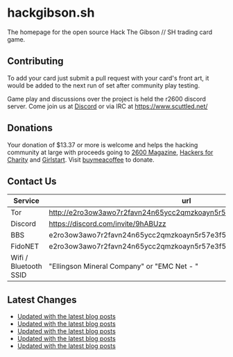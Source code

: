 # hackgibson.sh
The homepage for the open source Hack The Gibson // SH trading card game.


## Contributing

To add your card just submit a pull request with your card's front art, it would be added to the next run of set after community play testing.

Game play and discussions over the project is held the r2600 discord server. Come join us at [Discord](https://discord.com/invite/9hABUzz) or via IRC at https://www.scuttled.net/


## Donations

Your donation of $13.37 or more is welcome and helps the hacking community at large with proceeds going to [2600 Magazine](https://2600.com/), [Hackers for Charity](https://hackersforcharity.org) and [Girlstart](https://girlstart.org).  Visit [buymeacoffee](https://www.buymeacoffee.com/hackgibson.sh) to donate.


## Contact Us

Service | url
-|-
Tor | http://e2ro3ow3awo7r2favn24n65ycc2qmzkoayn5r57e3f56nvjwdcgg32ad.onion
Discord | https://discord.com/invite/9hABUzz
BBS | e2ro3ow3awo7r2favn24n65ycc2qmzkoayn5r57e3f56nvjwdcgg32ad.onion:23
FidoNET | e2ro3ow3awo7r2favn24n65ycc2qmzkoayn5r57e3f56nvjwdcgg32ad.onion:24554
Wifi / Bluetooth SSID | "Ellingson Mineral Company" or "EMC Net - <fidonet address>"

## Latest Changes
<!-- BLOG-POST-LIST:START -->
- [Updated with the latest blog posts](https://github.com/DFW2600/hackgibson.sh/commit/19604f3ee185d58233cce65266ae4617a2d6b6da)
- [Updated with the latest blog posts](https://github.com/DFW2600/hackgibson.sh/commit/0446aa42a9a0d9523b5f1e7f28e403112475d65e)
- [Updated with the latest blog posts](https://github.com/DFW2600/hackgibson.sh/commit/ba95d3128f744663319107c7b09de3d3f297ea8f)
- [Updated with the latest blog posts](https://github.com/DFW2600/hackgibson.sh/commit/75352e7fe1cdc54982ea92a88a773be7458f17e8)
- [Updated with the latest blog posts](https://github.com/DFW2600/hackgibson.sh/commit/099eac0e25a1b8e30a38e63db09837b364c4062b)
<!-- BLOG-POST-LIST:END -->
